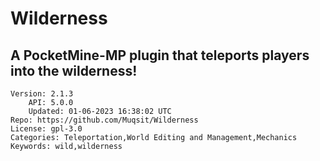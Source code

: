 # Wilderness
## A PocketMine-MP plugin that teleports players into the wilderness!
```properties
Version: 2.1.3
    API: 5.0.0
    Updated: 01-06-2023 16:38:02 UTC
Repo: https://github.com/Muqsit/Wilderness
License: gpl-3.0
Categories: Teleportation,World Editing and Management,Mechanics
Keywords: wild,wilderness
```